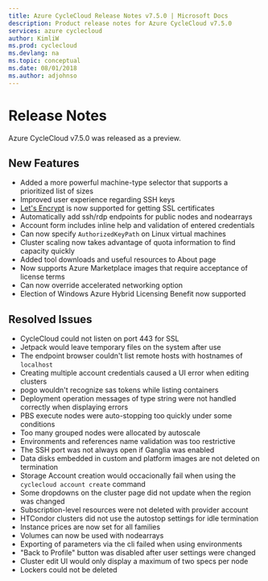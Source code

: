 ```yaml
---
title: Azure CycleCloud Release Notes v7.5.0 | Microsoft Docs
description: Product release notes for Azure CycleCloud v7.5.0
services: azure cyclecloud
author: KimliW
ms.prod: cyclecloud
ms.devlang: na
ms.topic: conceptual
ms.date: 08/01/2018
ms.author: adjohnso
---
```


# Release Notes

Azure CycleCloud v7.5.0 was released as a preview.

## New Features

* Added a more powerful machine-type selector that supports a prioritized list of sizes
* Improved user experience regarding SSH keys
* [Let's Encrypt](https://letsencrypt.org/) is now supported for getting SSL certificates
* Automatically add ssh/rdp endpoints for public nodes and nodearrays
* Account form includes inline help and validation of entered credentials
* Can now specify `AuthorizedKeyPath` on Linux virtual machines
* Cluster scaling now takes advantage of quota information to find capacity quickly
* Added tool downloads and useful resources to About page
* Now supports Azure Marketplace images that require acceptance of license terms
* Can now override accelerated networking option
* Election of Windows Azure Hybrid Licensing Benefit now supported

## Resolved Issues

* CycleCloud could not listen on port 443 for SSL
* Jetpack would leave temporary files on the system after use
* The endpoint browser couldn't list remote hosts with hostnames of `localhost`
* Creating multiple account credentials caused a UI error when editing clusters
* pogo wouldn't recognize sas tokens while listing containers
* Deployment operation messages of type string were not handled correctly when displaying errors
* PBS execute nodes were auto-stopping too quickly under some conditions
* Too many grouped nodes were allocated by autoscale
* Environments and references name validation was too restrictive
* The SSH port was not always open if Ganglia was enabled
* Data disks embedded in custom and platform images are not deleted on termination
* Storage Account creation would occacionally fail when using the `cyclecloud account create` command
* Some dropdowns on the cluster page did not update when the region was changed
* Subscription-level resources were not deleted with provider account
* HTCondor clusters did not use the autostop settings for idle termination
* Instance prices are now set for all families
* Volumes can now be used with nodearrays
* Exporting of parameters via the cli failed when using environments
* "Back to Profile" button was disabled after user settings were changed
* Cluster edit UI would only display a maximum of two specs per node
* Lockers could not be deleted
